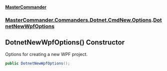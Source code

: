 #### [MasterCommander](MasterCommander.md 'MasterCommander')
### [MasterCommander.Commanders.Dotnet.CmdNew.Options](MasterCommander.md#MasterCommander.Commanders.Dotnet.CmdNew.Options 'MasterCommander.Commanders.Dotnet.CmdNew.Options').[DotnetNewWpfOptions](DotnetNewWpfOptions.md 'MasterCommander.Commanders.Dotnet.CmdNew.Options.DotnetNewWpfOptions')

## DotnetNewWpfOptions() Constructor

Options for creating a new WPF project.

```csharp
public DotnetNewWpfOptions();
```